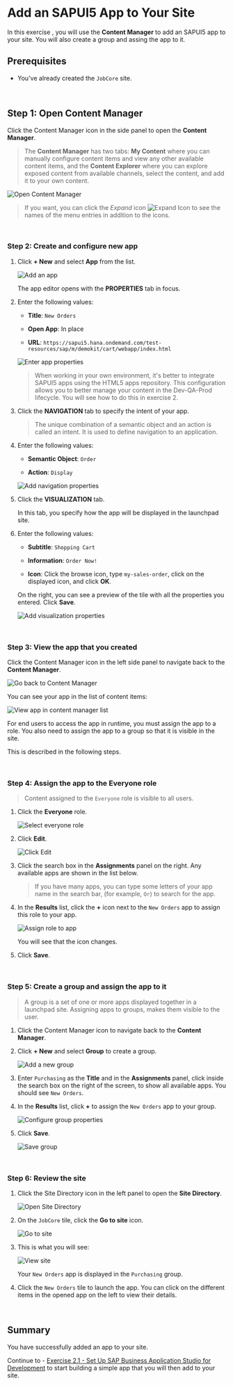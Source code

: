 # Add an SAPUI5 App to Your Site

In this exercise , you will use the **Content Manager** to add an SAPUI5 app to your  site. You will also create a group and assing the app to it.

## Prerequisites
 - You've already created the `JobCore` site.  

<br>

## Step 1: Open Content Manager

 Click the Content Manager icon in the side panel to open the **Content Manager**.

>The **Content Manager** has two tabs: **My Content** where you can manually configure content items and view any other available content items, and the **Content Explorer** where you can explore exposed content from available channels, select the content, and add it to your own content.

  ![Open Content Manager](1-open-content-manager.png)
  
  > If you want, you can click the *Expand* icon ![Expand Icon](5-Expand.png) to see the names of the menu entries in addition to the icons.

<br>

### Step 2: Create and configure new app

1.  Click **+ New** and select **App** from the list.  

    ![Add an app](2-add-app.png)


    The app editor opens with the **PROPERTIES** tab in focus.

2. Enter the following values:

    * **Title**: `New Orders`

    * **Open App**: In place

    * **URL**:  `https://sapui5.hana.ondemand.com/test-resources/sap/m/demokit/cart/webapp/index.html`

    ![Enter app properties](3-add-app-properties.png)

    >When working in your own environment, it's better to integrate SAPUI5 apps using the HTML5 apps repository. This configuration allows you to better manage your content in the Dev-QA-Prod lifecycle. You will see how to do this in exercise 2.

3. Click the **NAVIGATION** tab to specify the intent of your app.

    > The unique combination of a semantic object and an action is called an intent. It is used to define navigation to an application.

4. Enter the following values:

    * **Semantic Object**: `Order`

    * **Action**: `Display`

    ![Add navigation properties](4-navigation-properties.png)

5. Click the **VISUALIZATION** tab.

    In this tab, you specify how the app will be displayed in the launchpad site.

6. Enter the following values:

      * **Subtitle**: `Shopping Cart `

      * **Information**:  `Order Now!`

      * **Icon**: Click the browse icon, type `my-sales-order`, click on the displayed icon, and click **OK**.

      On the right, you can see a preview of the tile with all the properties you entered.
      Click **Save**.

    ![Add visualization properties](5-vizualization-properties.png)

<br>

### Step 3: View the app that you created

Click the Content Manager icon in the left side panel to navigate back to the **Content Manager**.

  ![Go back to Content Manager](6-back-to-content-manager.png)

You can see your app in the list of content items:

![View app in content manager list](7-view-app.png)

For end users to access the app in runtime, you must assign the app to a role. You also need to assign the app to a group so that it is visible in the site.

This is described in the following steps.

<br>

### Step 4: Assign the app to the Everyone role


>Content assigned to the `Everyone` role is visible to all users.

1. Click the **Everyone** role.

    ![Select everyone role](10-everyone-role.png)

2. Click **Edit**.

    ![Click Edit](11-edit.png)

3. Click the search box in the **Assignments** panel on the right. Any available apps are shown in the list below.

    >If you have many apps, you can type some letters of your app name in the search bar, (for example, `Or`) to search for the app.

4. In the **Results** list, click the **+** icon next to the `New Orders` app to assign this role to your app.

    ![Assign role to app](12-assign-role.png)

    You will see that the icon changes.

5. Click **Save**.

<br>

### Step 5: Create a group and assign the app to it


>A group is a set of one or more apps displayed together in a launchpad site.
 Assigning apps to groups, makes them visible to the user.

1. Click the Content Manager icon to navigate back to the **Content Manager**.

2. Click **+ New** and select **Group** to create a group.

    ![Add a new group](8-add-group.png)

2. Enter `Purchasing` as the **Title** and in the **Assignments** panel, click inside the search box on the right of the screen, to show all available apps. You should see `New Orders`.

3. In the **Results** list, click **+** to assign the `New Orders` app to your group.

    ![Configure group properties](9-configure-group.png)

4. Click **Save**.

    ![Save group](9a-save-group.png)

<br>

### Step 6: Review the site

1. Click the Site Directory icon in the left panel to open the **Site Directory**.

    ![Open Site Directory](13-open-site-directory.png)

2. On the `JobCore` tile, click the **Go to site** icon.

    ![Go to site](14-go-to-site.png)

3. This is what you will see:

    ![View site](15-view-site.png)

    Your `New Orders` app is displayed in the `Purchasing` group.

4. Click the `New Orders` tile to launch the app. You can click on the different items in the opened app on the left to view their details.

<br>

## Summary

You have successfully added an app to your site. 

Continue to - [Exercise 2.1 - Set Up SAP Business Application Studio for Development](../../ex2/ex2.1/README.md) to start building a simple app that you will then add to your site.

